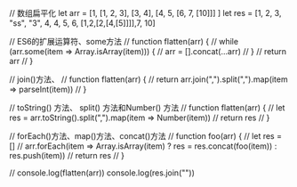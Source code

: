 // 数组扁平化
let arr = [1,
  [1, 2, 3],
  [3, 4],
  [4, 5, [6, 7, [10]]]
]
let res = [1, 2, 3, "ss", "3", 4, 4, 5, 6, [1,2,[2,[4,[5]]]],7, 10]


// ES6的扩展运算符、some方法
// function flatten(arr) {
//   while (arr.some(item => Array.isArray(item))) {
//     arr = [].concat(...arr)
//   }
//   return arr
// }

// join()方法、
// function flatten(arr) {
//   return arr.join(",").split(",").map(item => parseInt(item))
// }

// toString() 方法、 split() 方法和Number() 方法
// function flatten(arr) {
//   let res = arr.toString().split(",").map(item => Number(item))
//   return res
// }


// forEach()方法、map()方法、concat()方法
// function foo(arr) {
//   let res = []
//   arr.forEach(item => Array.isArray(item) ? res = res.concat(foo(item)) : res.push(item))
//   return res
// }

// console.log(flatten(arr))
console.log(res.join(""))
